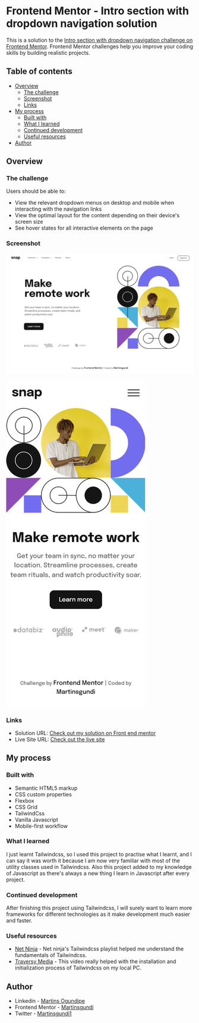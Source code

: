 # Frontend Mentor - Intro section with dropdown navigation solution

This is a solution to the [Intro section with dropdown navigation challenge on Frontend Mentor](https://www.frontendmentor.io/challenges/intro-section-with-dropdown-navigation-ryaPetHE5). Frontend Mentor challenges help you improve your coding skills by building realistic projects. 

## Table of contents

- [Overview](#overview)
  - [The challenge](#the-challenge)
  - [Screenshot](#screenshot)
  - [Links](#links)
- [My process](#my-process)
  - [Built with](#built-with)
  - [What I learned](#what-i-learned)
  - [Continued development](#continued-development)
  - [Useful resources](#useful-resources)
- [Author](#author)


## Overview

### The challenge

Users should be able to:

- View the relevant dropdown menus on desktop and mobile when interacting with the navigation links
- View the optimal layout for the content depending on their device's screen size
- See hover states for all interactive elements on the page

### Screenshot


![](<public/assets/Screenshots/Screenshot Laptop.png>)



![](<public/assets/Screenshots/Screenshot Mobile (iPhone SE).png>)



### Links

- Solution URL: [Check out my solution on Front end mentor](https://www.frontendmentor.io/solutions/responsive-snap-landing-page-built-with-tailwindcss-and-vanilla-js-uXmO5AiJCI)
- Live Site URL: [Check out the live site](https://martinsgundi-snap-landing-page.netlify.app/)

## My process

### Built with

- Semantic HTML5 markup
- CSS custom properties
- Flexbox
- CSS Grid
- TailwindCss
- Vanilla Javascript
- Mobile-first workflow


### What I learned

I just learnt Tailwindcss, so I used this project to practise what I learnt, and I can say it was worth it because I am now very familiar with most of the utility classes used in Tailwindcss.
Also this project added to my knowledge of Javascript as there's always a new thing I learn in Javascript after every project.


### Continued development

After finishing this project using Tailwindcss, I will surely want to learn more frameworks for different technologies as it make development much easier and faster. 

### Useful resources

- [Net Ninja](https://www.youtube.com/watch?v=bxmDnn7lrnk&list=PL4cUxeGkcC9gpXORlEHjc5bgnIi5HEGhw&pp=iAQB) - Net ninja's Tailwindcss playlist helped me understand the fundamentals of Tailwindcss.
- [Traversy Media](https://www.youtube.com/watch?v=dFgzHOX84xQ&t=696s) - This video really helped with the installation and initialization process of Tailwindcss on my local PC. 


## Author

- Linkedin - [Martins Ogundipe](https://www.linkedin.com/in/martinsgundi)
- Frontend Mentor - [Martinsgundi](https://www.frontendmentor.io/profile/Martinsgundi)
- Twitter - [Martinsgundi1](https://www.twitter.com/martinsgundi1)
